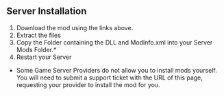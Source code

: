 ## Server Installation
1. Download the mod using the links above.
2. Extract the files
3. Copy the Folder containing the DLL and ModInfo.xml into your Server Mods Folder.*
4. Restart your Server

* Some Game Server Providers do not allow you to install mods yourself. You will need to submit a support ticket with the URL of this page, requesting your provider to install the mod for you.